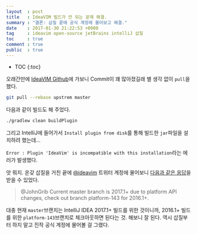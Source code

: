```yaml
---
layout  : post
title   : IdeaVIM 빌드가 안 되는 문제 해결.
summary : "결론: 삽질 끝에 공식 계정에 물어보고 해결."
date    : 2017-01-30 21:22:53 +0900
tag     : ideavim open-source jetBrains intelliJ 삽질
toc     : true
comment : true
public  : true
---
```

* TOC
{:toc}

오래간만에 [IdeaVIM Github][link1]에 가보니 Commit이 꽤 많아졌길래 별 생각 없이 `pull`을 했다.

```sh
git pull --rebase upstrem master
```

다음과 같이 빌드도 해 주었다.

```sh
./gradlew clean buildPlugin
```

그리고 IntelliJ에 들어가서 `Install plugin from disk`를 통해 빌드한 `jar`파일을 설치하려 했는데...

`Error : Plugin 'IdeaVim' is incompatible with this installation`라는 에러가 발생했다.

앗 뭐지. 온갖 삽질을 거친 끝에 [@ideavim][link-ideavim] 트위터 계정에 물어보니 [다음과 같은 응답][link-answer]을 받을 수 있었다.

> @JohnGrib Current master branch is 2017.1+ due to platform API changes, check out branch platform-143 for 2016.1+.

대충 현재 `master`브랜치는 IntelliJ IDEA 2017.1+ 빌드를 위한 것이니까, 2016.1+ 빌드를 위한 `platform-143`브랜치로 체크아웃하면 된다는 것. 해보니 잘 된다. 역시 삽질부터 하지 말고 진작 공식 계정에 물어볼 걸 그랬다.

[link1]: https://github.com/JetBrains/ideavim/commits/master
[link-ideavim]: https://twitter.com/ideavim
[link-answer]: https://twitter.com/ideavim/status/826032176286269440
